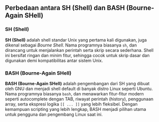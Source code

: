 ## Perbedaan antara SH (Shell) dan BASH (Bourne-Again SHell)
### SH (Shell)
**SH (Shell)** adalah shell standar Unix yang pertama kali digunakan, juga dikenal sebagai *Bourne Shell*. Nama programnya biasanya `sh`, dan dirancang untuk menjalankan perintah serta skrip secara sederhana. Shell ini bersifat ringan dan minim fitur, sehingga cocok untuk skrip dasar dan digunakan demi kompatibilitas antar sistem Unix.

### BASH (Bourne-Again SHell)
**BASH (Bourne-Again SHell)** adalah pengembangan dari SH yang dibuat oleh GNU dan menjadi shell default di banyak distro Linux seperti Ubuntu. Nama programnya biasanya `bash`, dan menawarkan fitur-fitur modern seperti autocomplete dengan TAB, riwayat perintah (history), penggunaan array, serta ekspresi logika `[[ ... ]]` yang lebih fleksibel. Dengan kemampuan scripting yang lebih lengkap, BASH menjadi pilihan utama untuk pengguna dan pengembang Linux saat ini.
